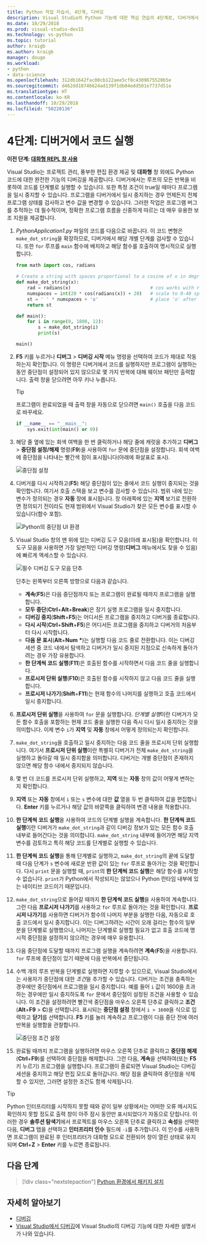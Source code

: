 ```yaml
---
title: Python 작업 자습서, 4단계, 디버깅
description: Visual Studio의 Python 기능에 대한 핵심 연습의 4단계로, 디버거에서 Python 코드를 실행하는 방법을 설명합니다.
ms.date: 10/29/2018
ms.prod: visual-studio-dev15
ms.technology: vs-python
ms.topic: tutorial
author: kraigb
ms.author: kraigb
manager: douge
ms.workload:
- python
- data-science
ms.openlocfilehash: 312db1642fac00cb122aee5cf8c4309675520b5e
ms.sourcegitcommit: d462dd10746624ad139f1db04edd501e7737d51e
ms.translationtype: HT
ms.contentlocale: ko-KR
ms.lasthandoff: 10/29/2018
ms.locfileid: "50220136"
---
```

# <a name="step-4-run-code-in-the-debugger"></a>4단계: 디버거에서 코드 실행

**이전 단계: [대화형 REPL 창 사용](tutorial-working-with-python-in-visual-studio-step-03-interactive-repl.md)**

Visual Studio는 프로젝트 관리, 풍부한 편집 환경 제공 및 **대화형** 창 외에도 Python 코드에 대한 완전한 기능의 디버깅을 제공합니다. 디버거에서는 루프의 모든 반복을 비롯하여 코드를 단계별로 실행할 수 있습니다. 또한 특정 조건이 true일 때마다 프로그램을 일시 중지할 수 있습니다. 프로그램을 디버거에서 일시 중지하는 경우 언제든지 전체 프로그램 상태를 검사하고 변수 값을 변경할 수 있습니다. 그러한 작업은 프로그램 버그를 추적하는 데 필수적이며, 정확한 프로그램 흐름을 신중하게 따르는 데 매우 유용한 보조 지원을 제공합니다.

1. *PythonApplication1.py* 파일의 코드를 다음으로 바꿉니다. 이 코드 변형은 `make_dot_string`을 확장하므로, 디버거에서 해당 개별 단계를 검사할 수 있습니다. 또한 `for` 루프를 `main` 함수에 배치하고 해당 함수를 호출하여 명시적으로 실행합니다.

    ```python
    from math import cos, radians

    # Create a string with spaces proportional to a cosine of x in degrees
    def make_dot_string(x):
        rad = radians(x)                             # cos works with radians
        numspaces = int(20 * cos(radians(x)) + 20)   # scale to 0-40 spaces
        st = ' ' * numspaces + 'o'                   # place 'o' after the spaces
        return st

    def main():
        for i in range(0, 1800, 12):
            s = make_dot_string(i)
            print(s)

    main()
    ```

1. **F5** 키를 누르거나 **디버그** > **디버깅 시작** 메뉴 명령을 선택하여 코드가 제대로 작동하는지 확인합니다. 이 명령은 디버거에서 코드를 실행하지만 프로그램이 실행하는 동안 중단점이 설정되어 있지 않으므로 몇 가지 반복에 대해 웨이브 패턴만 출력합니다. 출력 창을 닫으려면 아무 키나 누릅니다.

    > [!Tip]
    > 프로그램이 완료되었을 때 출력 창을 자동으로 닫으려면 `main()` 호출을 다음 코드로 바꾸세요.
    >
    > ```python
    > if __name__ == "__main__":
    >     sys.exit(int(main() or 0))
    > ```

1. 해당 줄 옆에 있는 회색 여백을 한 번 클릭하거나 해당 줄에 캐럿을 추가하고 **디버그** > **중단점 설정/해제** 명령(**F9**)을 사용하여 `for` 문에 중단점을 설정합니다. 회색 여백에 중단점을 나타내는 빨간색 점이 표시됩니다(아래에 화살표로 표시).

    ![중단점 설정](media/vs-getting-started-python-18-debugging1.png)

1. 디버거를 다시 시작하고(**F5**) 해당 중단점이 있는 줄에서 코드 실행이 중지되는 것을 확인합니다. 여기서 호출 스택을 보고 변수를 검사할 수 있습니다. 범위 내에 있는 변수가 정의되는 경우 **자동** 창에 표시됩니다. 창 아래쪽에 있는 **지역** 보기로 전환하면 정의되기 전이라도 현재 범위에서 Visual Studio가 찾은 모든 변수를 표시할 수 있습니다(함수 포함).

    ![Python의 중단점 UI 환경](media/vs-getting-started-python-19-debugging2b.png)

1. Visual Studio 창의 맨 위에 있는 디버깅 도구 모음(아래 표시됨)을 확인합니다. 이 도구 모음을 사용하면 가장 일반적인 디버깅 명령(**디버그** 메뉴에서도 찾을 수 있음)에 빠르게 액세스할 수 있습니다.

    ![필수 디버깅 도구 모음 단추](media/vs-getting-started-python-20-debugging3.png)

    단추는 왼쪽부터 오른쪽 방향으로 다음과 같습니다.
    - **계속**(**F5**)은 다음 중단점까지 또는 프로그램이 완료될 때까지 프로그램을 실행합니다.
    - **모두 중단**(**Ctrl**+**Alt**+**Break**)은 장기 실행 프로그램을 일시 중지합니다.
    - **디버깅 중지**(**Shift**+**F5**)는 어디서든 프로그램을 중지하고 디버거를 종료합니다.
    - **다시 시작**(**Ctrl**+**Shift**+**F5**)은 어디서든 프로그램을 중지하고 디버거의 처음부터 다시 시작합니다.
    - **다음 문 표시**(**Alt**+**Num** **&#42;**)는 실행할 다음 코드 줄로 전환합니다. 이는 디버깅 세션 중 코드 내에서 탐색하고 디버거가 일시 중지된 지점으로 신속하게 돌아가려는 경우 가장 유용합니다.
    - **한 단계씩 코드 실행**(**F11**)은 호출된 함수를 시작하면서 다음 코드 줄을 실행합니다.
    - **프로시저 단위 실행**(**F10**)은 호출된 함수를 시작하지 않고 다음 코드 줄을 실행합니다.
    - **프로시저 나가기**(**Shift**+**F11**)는 현재 함수의 나머지를 실행하고 호출 코드에서 일시 중지합니다.

1. **프로시저 단위 실행**을 사용하여 `for` 문을 실행합니다. *단계별 실행*이란 디버거가 모든 함수 호출을 포함하는 현재 코드 줄을 실행한 다음 즉시 다시 일시 중지하는 것을 의미합니다. 이제 변수 `i`가 **지역** 및 **자동** 창에서 어떻게 정의되는지 확인합니다.

1. `make_dot_string`을 호출하고 일시 중지하는 다음 코드 줄을 프로시저 단위 실행합니다. 여기서 **프로시저 단위 실행**이란 특별히 디버거가 전체 `make_dot_string`을 실행하고 돌아갈 때 일시 중지함을 의미합니다. 디버거는 개별 중단점이 존재하지 않으면 해당 함수 내에서 중지되지 않습니다.

1. 몇 번 더 코드를 프로시저 단위 실행하고, **지역** 또는 **자동** 창의 값이 어떻게 변하는지 확인합니다.

1. **지역** 또는 **자동** 창에서 `i` 또는 `s` 변수에 대한 **값** 열을 두 번 클릭하여 값을 편집합니다. **Enter** 키를 누르거나 해당 값의 바깥쪽을 클릭하여 변경 내용을 적용합니다.

1. **한 단계씩 코드 실행**을 사용하여 코드의 단계별 실행을 계속합니다. **한 단계씩 코드 실행**이란 디버거가 `make_dot_string`과 같이 디버깅 정보가 있는 모든 함수 호출 내부로 들어간다는 것을 의미합니다. `make_dot_string` 내부에 들어가면 해당 지역 변수를 검토하고 특히 해당 코드를 단계별로 실행할 수 있습니다.

1. **한 단계씩 코드 실행**을 통해 단계별로 실행하고, `make_dot_string`의 끝에 도달할 때 다음 단계가 `s` 변수에 새로운 반환 값이 있는 `for` 루프로 돌아가는 것을 확인합니다. 다시 `print` 문을 실행할 때, `print`의 **한 단계씩 코드 실행**은 해당 함수를 시작할 수 없습니다. `print`가 Python에서 작성되지는 않았으나 Python 런타임 내부에 있는 네이티브 코드이기 때문입니다.

1. `make_dot_string`으로 들어갈 때까지 **한 단계씩 코드 실행**을 사용하여 계속합니다. 그런 다음 **프로시저 나가기**를 사용하고 `for` 루프로 돌아가는 것을 확인합니다. **프로시저 나가기**를 사용하면 디버거가 함수의 나머지 부분을 실행한 다음, 자동으로 호출 코드에서 일시 중지합니다. 이는 디버그하려는 시간이 오래 걸리는 함수의 일부분을 단계별로 실행했으나, 나머지는 단계별로 실행할 필요가 없고 호출 코드에 명시적 중단점을 설정하지 않으려는 경우에 매우 유용합니다.

1. 다음 중단점에 도달할 때까지 프로그램 실행을 계속하려면 **계속**(**F5**)을 사용합니다. `for` 루프에 중단점이 있기 때문에 다음 반복에서 중단됩니다.

1. 수백 개의 루프 반복을 단계별로 실행하면 지루할 수 있으므로, Visual Studio에서는 사용자가 중단점에 대한 *조건*을 추가할 수 있습니다. 디버거는 조건을 충족하는 경우에만 중단점에서 프로그램을 일시 중지합니다. 예를 들어 `i` 값이 1600을 초과하는 경우에만 일시 중지하도록 `for` 문에서 중단점이 설정된 조건을 사용할 수 있습니다. 이 조건을 설정하려면 빨간색 중단점을 마우스 오른쪽 단추로 클릭하고 **조건**(**Alt**+**F9** > **C**)을 선택합니다. 표시되는 **중단점 설정** 창에서 `i > 1600`을 식으로 입력하고 **닫기**를 선택합니다. **F5** 키를 눌러 계속하고 프로그램이 다음 중단 전에 여러 반복을 실행함을 관찰합니다.

    ![중단점 조건 설정](media/vs-getting-started-python-21-debugging4.png)

1. 완료될 때까지 프로그램을 실행하려면 마우스 오른쪽 단추로 클릭하고 **중단점 해제**(**Ctrl**+**F9**)를 선택하여 중단점을 해제합니다. 그런 다음, **계속**을 선택하여(또는 **F5** 키 누르기) 프로그램을 실행합니다. 프로그램이 종료되면 Visual Studio는 디버깅 세션을 중지하고 해당 편집 모드로 돌아갑니다. 해당 점을 클릭하여 중단점을 삭제할 수 있지만, 그러면 설정한 조건도 함께 삭제됩니다.

> [!Tip]
> Python 인터프리터를 시작하지 못할 때와 같이 일부 상황에서는 어떠한 오류 메시지도 확인하지 못할 정도로 출력 창이 아주 잠시 동안만 표시되었다가 자동으로 닫힙니다. 이러한 경우 **솔루션 탐색기**에서 프로젝트를 마우스 오른쪽 단추로 클릭하고 **속성**을 선택한 다음, **디버그** 탭을 선택하고 **인터프리터 인수** 필드에 `-i`를 추가합니다. 이 인수를 사용하면 프로그램이 완료된 후 인터프리터가 대화형 모드로 전환되어 창이 열린 상태로 유지되며 **Ctrl**+**Z** > **Enter** 키를 누르면 종료됩니다.

## <a name="next-step"></a>다음 단계

> [!div class="nextstepaction"]
> [Python 환경에서 패키지 설치](tutorial-working-with-python-in-visual-studio-step-05-installing-packages.md)

## <a name="go-deeper"></a>자세히 알아보기

- [디버깅](debugging-python-in-visual-studio.md)
- [Visual Studio에서 디버깅](../debugger/debugger-feature-tour.md)에 Visual Studio의 디버깅 기능에 대한 자세한 설명서가 나와 있습니다.
